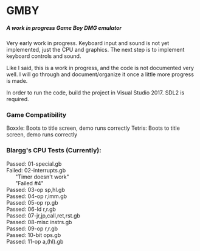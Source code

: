 # GMBY
##### A work in progress Game Boy DMG emulator

Very early work in progress. Keyboard input and sound is not yet implemented, just the CPU and graphics. The next step is to implement keyboard controls and sound.

Like I said, this is a work in progress, and the code is not documented very well. I will go through and document/organize it once a little more progress is made.

In order to run the code, build the project in Visual Studio 2017. SDL2 is required.

### Game Compatibility
Boxxle: Boots to title screen, demo runs correctly
Tetris: Boots to title screen, demo runs correctly

### Blargg's CPU Tests (Currently):
Passed: 01-special.gb  
Failed: 02-interrupts.gb  
&nbsp;&nbsp;&nbsp;&nbsp;&nbsp;&nbsp;"Timer doesn't work"  
&nbsp;&nbsp;&nbsp;&nbsp;&nbsp;&nbsp;"Failed #4"  
Passed: 03-op sp,hl.gb   
Passed: 04-op r,imm.gb  
Passed: 05-op rp.gb  
Passed: 06-ld r,r.gb  
Passed: 07-jr,jp,call,ret,rst.gb  
Passed: 08-misc instrs.gb  
Passed: 09-op r,r.gb  
Passed: 10-bit ops.gb  
Passed: 11-op a,(hl).gb  
